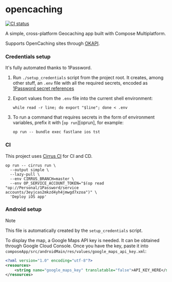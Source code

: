 # opencaching

[![CI status][ci_badge]][ci_link]

A simple, cross-platform Geocaching app built with Compose Multiplatform.

Supports OpenCaching sites through [OKAPI].

### Credentials setup

It's fully automated thanks to 1Password.

1. Run `./setup_credentials` script from the project root. It creates, among
   other stuff, an `.env` file with all the required secrets, encoded as
   [1Password secret references]

2. Export values from the `.env` file into the current shell environment:

    ```console
    while read -r line; do export "$line"; done < .env
    ```

3. To run a command that requires secrets in the form of environment variables,
   prefix it with [`op run`][oprun], for example:

   ```console
   op run -- bundle exec fastlane ios tst
   ```

### CI

This project uses [Cirrus CI] for CI and CD.

```
op run -- cirrus run \
  --output simple \
  --lazy-pull \
  --env CIRRUS_BRANCH=master \
  --env OP_SERVICE_ACCOUNT_TOKEN="$(op read "op://Personal/1Password/service accounts/3eyjcas2mkzd4yh4jmwgd7xzoa")" \
  'Deploy iOS app'
```

### Android setup

> [!NOTE]  
> This file is automatically created by the `setup_credentials` script.

To display the map, a Google Maps API key is needed. It can be obtained through
Google Cloud Console. Once you have the key, paste it into
`composeApp/src/androidMain/res/values/google_maps_api_key.xml`:

```xml
<?xml version="1.0" encoding="utf-8"?>
<resources>
    <string name="google_maps_key" translatable="false">API_KEY_HERE</string>
</resources>
```

[OKAPI]: https://www.opencaching.pl/okapi/introduction.html
[ci_badge]: https://api.cirrus-ci.com/github/bartekpacia/opencaching.svg
[ci_link]: https://cirrus-ci.com/github/bartekpacia/opencaching
[1Password secret references]: https://developer.1password.com/docs/cli/secret-references
[Cirrus CI]: https://cirrus-ci.org/
